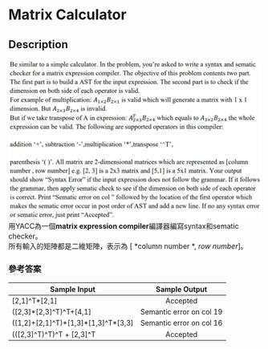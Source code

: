 # Matrix Calculator
## Description
![圖片參考名稱](https://github.com/cycu10627135/Matrix-Calculator/blob/master/Matrix_Calculator.PNG "description")
用YACC為一個**matrix expression compiler**編譯器編寫syntax和sematic checker。  
所有輸入的矩陣都是二維矩陣，表示為 [ *column number *, *row number*]。
  
### 參考答案
| Sample Input  | Sample Output |
|-------|:-----:|
| [2,1]^T\*[2,1] | Accepted |
| ([2,3]\*[2,3]^T)^T+[4,1] | Semantic error on col 19 |
| ([1,2]+[2,1]^T)\*[1,3]\*[1,3]^T\*[3,3]| Semantic error on col 16 |
| (([2,3]^T)^T)^T + [2,3]^T | Accepted |


